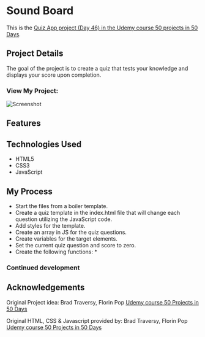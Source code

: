 # Sound Board

This is the [Quiz App project (Day 46) in the Udemy course 50 projects in 50 Days](https://www.udemy.com/course/50-projects-50-days/?src=sac&kw=50+projects+50+days).

## Project Details

The goal of the project is to create a quiz that tests your knowledge and displays your score upon completion.

### View My Project: []()

![Screenshot]()

## Features



## Technologies Used

- HTML5
- CSS3
- JavaScript

## My Process

- Start the files from a boiler template.
- Create a quiz template in the index.html file that will change each question utilizing the JavaScript code.
- Add styles for the template.
- Create an array in JS for the quiz questions.
- Create variables for the target elements.
- Set the current quiz question and score to zero.
- Create the following functions:
    * 


### Continued development



## Acknowledgements

Original Project idea: Brad Traversy, Florin Pop [Udemy course 50 Projects in 50 Days](https://www.udemy.com/course/50-projects-50-days/?src=sac&kw=50+projects+50+days)

Original HTML, CSS & Javascript provided by: Brad Traversy, Florin Pop [Udemy course 50 Projects in 50 Days](https://www.udemy.com/course/50-projects-50-days/?src=sac&kw=50+projects+50+days)
